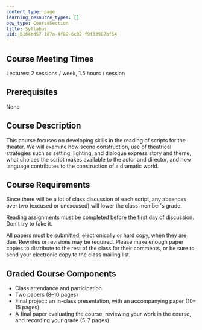 ```yaml
---
content_type: page
learning_resource_types: []
ocw_type: CourseSection
title: Syllabus
uid: 8164bd57-167a-4f89-6c82-f9f33907bf54
---
```


Course Meeting Times
--------------------

Lectures: 2 sessions / week, 1.5 hours / session

Prerequisites
-------------

None

Course Description
------------------

This course focuses on developing skills in the reading of scripts for the theater. We will examine how scene construction, use of theatrical strategies such as setting, lighting, and dialogue express story and theme, what choices the script makes available to the actor and director, and how language contributes to the construction of a dramatic world.

Course Requirements
-------------------

Since there will be a lot of class discussion of each script, any absences over two (excused or unexcused) will lower the class member's grade.

Reading assignments must be completed before the first day of discussion. Don't try to fake it.

All papers must be submitted, electronically or hard copy, when they are due. Rewrites or revisions may be required. Please make enough paper copies to distribute to the rest of the class for their comments, or be sure to send your electronic copy to the class mailing list.

Graded Course Components
------------------------

*   Class attendance and participation
*   Two papers (8–10 pages)
*   Final project: an in-class presentation, with an accompanying paper (10–15 pages)
*   A final paper evaluating the course, reviewing your work in the course, and recording your grade (5-7 pages)